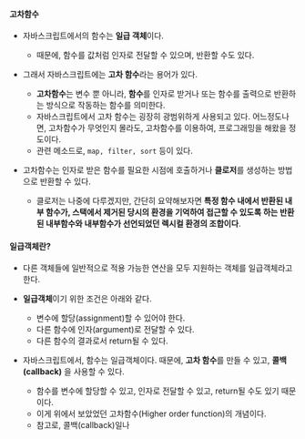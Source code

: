 
#### 고차함수

- 자바스크립트에서의 함수는 **일급 객체**이다.
	- 때문에, 함수를 값처럼 인자로 전달할 수 있으며, 반환할 수도 있다.

- 그래서 자바스크립트에는 **고차 함수**라는 용어가 있다.  
	- **고차함수**는 변수 뿐 아니라, **함수**를 인자로 받거나 또는 함수를 출력으로 반환하는 방식으로 작동하는 함수를 의미한다.
	- 자바스크립트에서 고차 함수는 굉장히 광범위하게 사용되고 있다. 어느정도나면, 고차함수가 무엇인지 몰라도, 고차함수를 이용하여, 프로그래밍을 해왔을 정도이다.
	- 관련 메소드로, `map, filter, sort` 등이 있다.
	
- 고차함수는 인자로 받은 함수를 필요한 시점에 호출하거나 **클로저**를 생성하는 방법으로 반환할 수 있다.
	- 클로저는 나중에 다루겠지만, 간단히 요약해보자면 **특정 함수 내에서 반환된 내부 함수가, 스택에서 제거된 당시의 환경을 기억하여 접근할 수 있도록 하는 반환된 내부함수와 내부함수가 선언되었던 렉시컬 환경의 조합이다**.


#### 일급객체란?

- 다른 객체들에 일반적으로 적용 가능한 연산을 모두 지원하는 객체를 일급객체라고 한다.

- **일급객체**이기 위한 조건은 아래와 같다.
    - 변수에 할당(assignment)할 수 있어야 한다.
    - 다른 함수에 인자(argument)로 전달할 수 있다.
    - 다른 함수의 결과로서 return될 수 있다.
    
- 자바스크립트에서, 함수는 일급객체이다. 때문에, **고차 함수**를 만들 수 있고, **콜백(callback)** 을 사용할 수 있다.
	- 함수를 변수에 할당할 수 있고, 인자로 전달할 수 있고, return될 수도 있기 때문이다.
	- 이게 위에서 보았었던 고차함수(Higher order function)의 개념이다.
	- 참고로, 콜백(callback)일나 